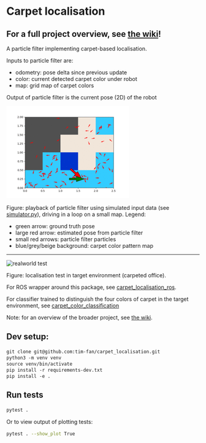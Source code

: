 # Carpet localisation

## For a full project overview, see [the wiki](https://github.com/tim-fan/carpet_localisation/wiki/Carpet-Localisation)!

A particle filter implementing carpet-based localisation.

Inputs to particle filter are:
* odometry: pose delta since previous update
* color: current detected carpet color under robot
* map: grid map of carpet colors

Output of particle filter is the current pose (2D) of the robot

![simulation_playback](docs/source/_static/simulation_playback.gif)

Figure: playback of particle filter using simulated input data (see [simulator.py](./cbl_particle_filter/simulator.py)), driving in a loop on a small map. Legend:
* green arrow: ground truth pose
* large red arrow: estimated pose from particle filter
* small red arrows: particle filter particles
* blue/grey/beige background: carpet color pattern map

---

![realworld test](docs/source/_static/office_drive.gif)

Figure: localisation test in target environment (carpeted office).

For ROS wrapper around this package, see [carpet_localisation_ros](https://github.com/tim-fan/carpet_localisation_ros).

For classifier trained to distinguish the four colors of carpet in the target environment, see [carpet_color_classification](https://github.com/tim-fan/carpet_color_classification)

Note: for an overview of the broader project, see [the wiki](https://github.com/tim-fan/carpet_localisation/wiki/Carpet-Localisation).

## Dev setup:

```
git clone git@github.com:tim-fan/carpet_localisation.git
python3 -m venv venv
source venv/bin/activate
pip install -r requirements-dev.txt
pip install -e .
```

## Run tests
```bash
pytest .
```
Or to view output of plotting tests:
```bash
pytest . --show_plot True
```
